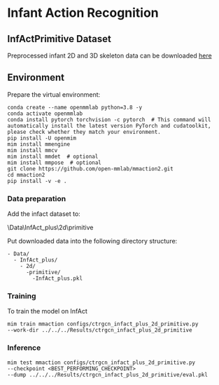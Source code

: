 # Infant Action Recognition

## InfActPrimitive Dataset
<a name="InfActPrimitive"></a>
Preprocessed  infant 2D and 3D skeleton data can be downloaded 
[here](https://drive.google.com/file/d/1TiuTul5b5XtJgKZeOCnrAH8WKmxb6Rld/view?usp=sharing)


## Environment

Prepare the virtual environment:

```shell
conda create --name openmmlab python=3.8 -y
conda activate openmmlab
conda install pytorch torchvision -c pytorch  # This command will automatically install the latest version PyTorch and cudatoolkit, please check whether they match your environment.
pip install -U openmim
mim install mmengine
mim install mmcv
mim install mmdet  # optional
mim install mmpose  # optional
git clone https://github.com/open-mmlab/mmaction2.git
cd mmaction2
pip install -v -e .
```
### Data preparation

Add the infact dataset to:

\Data\InfAct_plus\2d\primitive

Put downloaded data into the following directory structure:

```
- Data/
  - InfAct_plus/
    - 2d/
      -primitive/
        -InfAct_plus.pkl
```

### Training
To train the model on InfAct

```
mim train mmaction configs/ctrgcn_infact_plus_2d_primitive.py 
--work-dir ../../../Results/ctrgcn_infact_plus_2d_primitive
```

### Inference


```
mim test mmaction configs/ctrgcn_infact_plus_2d_primitive.py 
--checkpoint <BEST_PERFORMING_CHECKPOINT> 
--dump ../../../Results/ctrgcn_infact_plus_2d_primitive/eval.pkl
```




